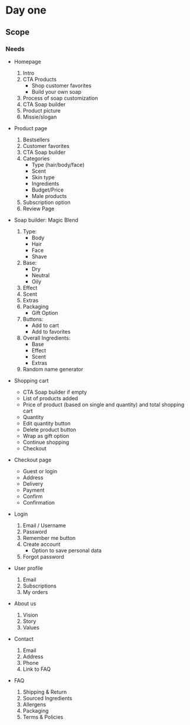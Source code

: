 # Day one

## Scope
### Needs
- Homepage
    1. Intro
    2. CTA Products
        - Shop customer favorites
        - Build your own soap
    3. Process of soap customization 
    4. CTA Soap builder
    5. Product picture
    6. Missie/slogan 

  
- Product page
    1. Bestsellers
    2. Customer favorites
    3. CTA Soap builder
    4. Categories
        - Type (hair/body/face)
        - Scent
        - Skin type
        - Ingredients
        - Budget/Price
        - Male products
    5. Subscription option
    6. Review Page
  
  
- Soap builder: Magic Blend
    1. Type:
        - Body
        - Hair
        - Face
        - Shave
    2. Base:
        - Dry
        - Neutral
        - Oily
    3. Effect
    4. Scent
    5. Extras
    6. Packaging
        - Gift Option
    7. Buttons:
        - Add to cart
        - Add to favorites
    8. Overall Ingredients:
        - Base
        - Effect
        - Scent
        - Extras
    9. Random name generator
  
  
- Shopping cart
    - CTA Soap builder if empty
    - List of products added
    - Price of product (based on single and quantity) and total shopping cart
    - Quantity 
    - Edit quantity button
    - Delete product button
    - Wrap as gift option
    - Continue shopping
    - Checkout
  
  
- Checkout page
    - Guest or login
    - Address 
    - Delivery
    - Payment 
    - Confirm
    - Confirmation
  
  
- Login 
    1. Email / Username
    2. Password
    3. Remember me button
    4. Create account
        - Option to save personal data
    5. Forgot password
  
  
- User profile
    1. Email
    2. Subscriptions
    3. My orders
  
  
- About us
    1. Vision
    2. Story
    3. Values
  
  
- Contact
    1. Email
    2. Address
    3. Phone
    4. Link to FAQ
  
  
- FAQ
    1. Shipping & Return
    2. Sourced Ingredients
    3. Allergens
    4. Packaging
    5. Terms & Policies
